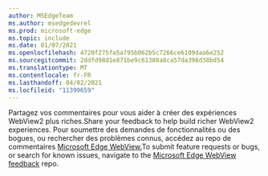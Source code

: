 ```yaml
---
author: MSEdgeTeam
ms.author: msedgedevrel
ms.prod: microsoft-edge
ms.topic: include
ms.date: 01/07/2021
ms.openlocfilehash: 4720f275fa5a795b062b5c7266ce6109daa6e252
ms.sourcegitcommit: 2ddfd98d1e871be9c61380a8ca57da398d38bd54
ms.translationtype: MT
ms.contentlocale: fr-FR
ms.lasthandoff: 04/02/2021
ms.locfileid: "11399659"
---
```

<span data-ttu-id="098a4-101">Partagez vos commentaires pour vous aider à créer des expériences WebView2 plus riches.</span><span class="sxs-lookup"><span data-stu-id="098a4-101">Share your feedback to help build richer WebView2 experiences.</span></span>  <span data-ttu-id="098a4-102">Pour soumettre des demandes de fonctionnalités ou des bogues, ou rechercher des problèmes connus, accédez au repo de commentaires [Microsoft Edge WebView.][GithubMicrosoftedgeWebviewfeedback]</span><span class="sxs-lookup"><span data-stu-id="098a4-102">To submit feature requests or bugs, or search for known issues, navigate to the [Microsoft Edge WebView feedback][GithubMicrosoftedgeWebviewfeedback] repo.</span></span>  

<!-- links -->  

[GithubMicrosoftedgeWebviewfeedback]: https://github.com/MicrosoftEdge/WebViewFeedback "Commentaires WebView - MicrosoftEdge/WebViewFeedback | GitHub"  
